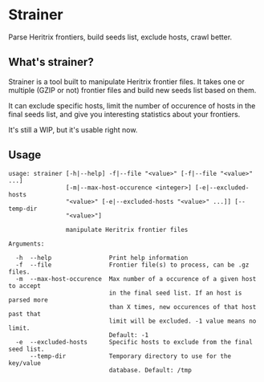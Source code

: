 # Strainer

Parse Heritrix frontiers, build seeds list, exclude hosts, crawl better.

## What's strainer?

Strainer is a tool built to manipulate Heritrix frontier files.
It takes one or multiple (GZIP or not) frontier files and build new seeds list based on them.

It can exclude specific hosts, limit the number of occurence of hosts in the final seeds list, and give you interesting statistics about your frontiers.

It's still a WIP, but it's usable right now.

## Usage

```
usage: strainer [-h|--help] -f|--file "<value>" [-f|--file "<value>" ...]
                [-m|--max-host-occurence <integer>] [-e|--excluded-hosts
                "<value>" [-e|--excluded-hosts "<value>" ...]] [--temp-dir
                "<value>"]

                manipulate Heritrix frontier files

Arguments:

  -h  --help                Print help information
  -f  --file                Frontier file(s) to process, can be .gz files.
  -m  --max-host-occurence  Max number of a occurence of a given host to accept
                            in the final seed list. If an host is parsed more
                            than X times, new occurences of that host past that
                            limit will be excluded. -1 value means no limit.
                            Default: -1
  -e  --excluded-hosts      Specific hosts to exclude from the final seed list.
      --temp-dir            Temporary directory to use for the key/value
                            database. Default: /tmp
```